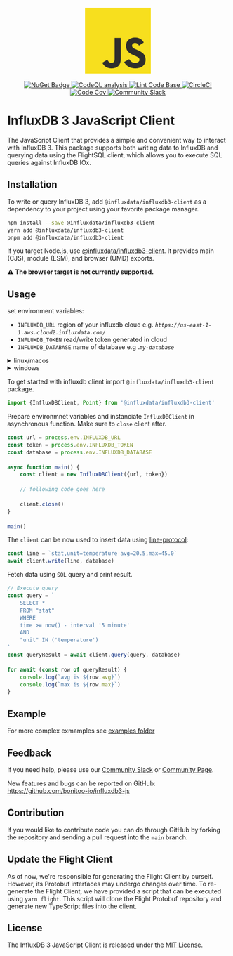 <p align="center">
    <img src="js_logo.png" alt="JavaScript Logo" width="150px">
</p>
<p align="center">
    <a href="https://www.npmjs.com/package/@influxdata/influxdb3-client">
        <img src="https://img.shields.io/npm/v/@influxdata/influxdb3-client" alt="NuGet Badge">
    </a>
    <a href="https://github.com/bonitoo-io/influxdb3-js/actions/workflows/codeql-analysis.yml">
        <img src="https://github.com/bonitoo-io/influxdb3-js/actions/workflows/codeql-analysis.yml/badge.svg?branch=main" alt="CodeQL analysis">
    </a>
    <a href="https://github.com/bonitoo-io/influxdb3-js/actions/workflows/linter.yml">
        <img src="https://github.com/bonitoo-io/influxdb3-js/actions/workflows/linter.yml/badge.svg" alt="Lint Code Base">
    </a>
    <a href="https://dl.circleci.com/status-badge/redirect/gh/bonitoo-io/influxdb3-js/tree/main">
        <img src="https://dl.circleci.com/status-badge/img/gh/bonitoo-io/influxdb3-js/tree/main.svg?style=svg" alt="CircleCI">
    </a>
    <a href="https://codecov.io/gh/bonitoo-io/influxdb3-js">
        <img src="https://codecov.io/gh/bonitoo-io/influxdb3-js/branch/main/graph/badge.svg" alt="Code Cov"/>
    </a>
    <a href="https://app.slack.com/huddle/TH8RGQX5Z/C02UDUPLQKA">
        <img src="https://img.shields.io/badge/slack-join_chat-white.svg?logo=slack&style=social" alt="Community Slack">
    </a>
</p>

# InfluxDB 3 JavaScript Client

The JavaScript Client that provides a simple and convenient way to interact with InfluxDB 3.
This package supports both writing data to InfluxDB and querying data using the FlightSQL client,
which allows you to execute SQL queries against InfluxDB IOx.

## Installation

To write or query InfluxDB 3, add `@influxdata/influxdb3-client` as a dependency to your project using your favorite package manager.

```sh
npm install --save @influxdata/influxdb3-client
yarn add @influxdata/influxdb3-client
pnpm add @influxdata/influxdb3-client
```

If you target Node.js, use [@influxdata/influxdb3-client](./packages/client/README.md).
It provides main (CJS), module (ESM), and browser (UMD) exports.

**⚠️ The browser target is not currently supported.**

## Usage

set environment variables:

- `INFLUXDB_URL` region of your influxdb cloud e.g. *`https://us-east-1-1.aws.cloud2.influxdata.com/`*
- `INFLUXDB_TOKEN` read/write token generated in cloud
- `INFLUXDB_DATABASE` name of database e.g .*`my-database`*

<details>
  <summary>linux/macos</summary>

```sh
export INFLUXDB_URL="<url>"
export INFLUXDB_DATABASE="<database>"
export INFLUXDB_TOKEN="<token>"
```

</details>

<details>
  <summary>windows</summary>

# powershell
```
set INFLUXDB_URL=<url>
set INFLUXDB_DATABASE=<database>
set INFLUXDB_TOKEN=<token>
```

# cmd
```powershell
$env:INFLUXDB_URL "<url>"
$env:INFLUXDB_DATABASE "<database>"
$env:INFLUXDB_TOKEN "<token>"
```

</details>

To get started with influxdb client import `@influxdata/influxdb3-client` package.

```ts
import {InfluxDBClient, Point} from '@influxdata/influxdb3-client'
```

Prepare environmnet variables and instanciate `InfluxDBClient` in asynchronous function. Make sure to `close` client after.

```ts
const url = process.env.INFLUXDB_URL
const token = process.env.INFLUXDB_TOKEN
const database = process.env.INFLUXDB_DATABASE

async function main() {
    const client = new InfluxDBClient({url, token})

    // following code goes here

    client.close()
}

main()
```

The `client` can be now used to insert data using [line-protocol](https://docs.influxdata.com/influxdb/cloud-serverless/reference/syntax/line-protocol/):

```ts
const line = `stat,unit=temperature avg=20.5,max=45.0`
await client.write(line, database)
```

Fetch data using `SQL` query and print result.

```ts
// Execute query
const query = `
    SELECT *
    FROM "stat"
    WHERE
    time >= now() - interval '5 minute'
    AND
    "unit" IN ('temperature')
`
const queryResult = await client.query(query, database)

for await (const row of queryResult) {
    console.log(`avg is ${row.avg}`)
    console.log(`max is ${row.max}`)
}
```

## Example

For more complex exmamples see [examples folder](./examples/README.md)

## Feedback

If you need help, please use our [Community Slack](https://app.slack.com/huddle/TH8RGQX5Z/C02UDUPLQKA)
or [Community Page](https://community.influxdata.com/).

New features and bugs can be reported on GitHub: <https://github.com/bonitoo-io/influxdb3-js>

## Contribution

If you would like to contribute code you can do through GitHub by forking the repository and sending a pull request into
the `main` branch.

## Update the Flight Client

As of now, we're responsible for generating the Flight Client by ourself. However, its Protobuf interfaces may undergo changes over time. To re-generate the Flight Client, we have provided a script that can be executed using `yarn flight`. This script will clone the Flight Protobuf repository and generate new TypeScript files into the client.

## License

The InfluxDB 3 JavaScript Client is released under the [MIT License](https://opensource.org/licenses/MIT).
